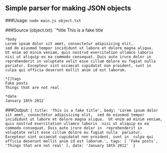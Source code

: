 ## Simple parser for making JSON objects

###Usage:
    `node main.js object.txt`

###Source (object.txt):
    `*title
    This is a fake title
  
    *body
    Lorem ipsum dolor sit amet, consectetur adipisicing elit, 
    sed do eiusmod tempor incididunt ut labore et dolore magna aliqua. 
    Ut enim ad minim veniam, quis nostrud exercitation ullamco laboris 
    nisi ut aliquip ex ea commodo consequat. Duis aute irure dolor in 
    reprehenderit in voluptate velit esse cillum dolore eu fugiat nulla 
    pariatur. Excepteur sint occaecat cupidatat non proident, sunt in 
    culpa qui officia deserunt mollit anim id est laborum.
    
    *[]tags
    Fake posts
    Things that are not real
    
    *date
    January 18th 2012`


###Output:
    `{ title: 'This is a fake title',
        body: 'Lorem ipsum dolor sit amet, consectetur adipisicing elit, 
               sed do eiusmod tempor incididunt ut labore et dolore magna aliqua. 
               Ut enim ad minim veniam, quis nostrud exercitation ullamco laboris 
               nisi ut aliquip ex ea commodo consequat. Duis aute irure dolor in 
               reprehenderit in voluptate velit esse cillum dolore eu fugiat nulla 
               pariatur. Excepteur sint occaecat cupidatat non proident, sunt in 
               culpa qui officia deserunt mollit anim id est laborum.',
        tags: [ 'Fake posts', 'Things that are not real' ],
        date: 'January 18th 2012' 
     }`
